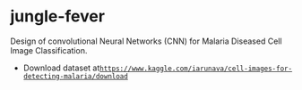 # jungle-fever
Design of convolutional Neural Networks (CNN) for Malaria Diseased Cell Image Classification.
- Download dataset at<code>https://www.kaggle.com/iarunava/cell-images-for-detecting-malaria/download<code>
